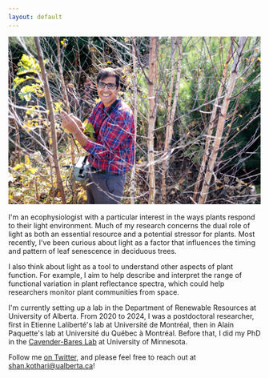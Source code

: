 ```yaml
---
layout: default
---
```

![](/Images/023_UMF-CedarCreek_10-18-2018.jpg)

I'm an ecophysiologist with a particular interest in the ways plants respond to their light environment. Much of my research concerns the dual role of light as both an essential resource and a potential stressor for plants. Most recently, I've been curious about light as a factor that influences the timing and pattern of leaf senescence in deciduous trees.

I also think about light as a tool to understand other aspects of plant function. For example, I aim to help describe and interpret the range of functional variation in plant reflectance spectra, which could help researchers monitor plant communities from space.

I'm currently setting up a lab in the Department of Renewable Resources at University of Alberta. From 2020 to 2024, I was a postdoctoral researcher, first in Etienne Laliberté's lab at Université de Montréal, then in Alain Paquette's lab at Université du Québec à Montréal. Before that, I did my PhD in the [Cavender-Bares Lab](https://cbs.umn.edu/cavender-bares-lab/home) at University of Minnesota.

Follow me [on Twitter](https://twitter.com/ShanKothari), and please feel free to reach out at <shan.kothari@ualberta.ca>!
